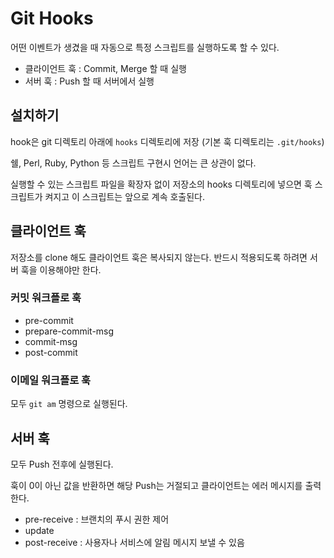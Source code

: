 # Git Hooks

어떤 이벤트가 생겼을 때 자동으로 특정 스크립트를 실행하도록 할 수 있다.

- 클라이언트 훅 : Commit, Merge 할 때 실행
- 서버 훅 : Push 할 때 서버에서 실행

## 설치하기

hook은 git 디렉토리 아래에 `hooks` 디렉토리에 저장 (기본 훅 디렉토리는 `.git/hooks`)

쉘, Perl, Ruby, Python 등 스크립트 구현시 언어는 큰 상관이 없다. 

실행할 수 있는 스크립트 파일을 확장자 없이 저장소의 hooks 디렉토리에 넣으면 훅 스크립트가 켜지고 이 스크립트는 앞으로 계속 호출된다.

## 클라이언트 훅

저장소를 clone 해도 클라이언트 훅은 복사되지 않는다. 반드시 적용되도록 하려면 서버 훅을 이용해야만 한다.

### 커밋 워크플로 훅
- pre-commit
- prepare-commit-msg
- commit-msg
- post-commit

### 이메일 워크플로 훅

모두 `git am` 명령으로 실행된다.

## 서버 훅

모두 Push 전후에 실행된다.

훅이 0이 아닌 값을 반환하면 해당 Push는 거절되고 클라이언트는 에러 메시지를 출력한다.

- pre-receive : 브랜치의 푸시 권한 제어
- update
- post-receive : 사용자나 서비스에 알림 메시지 보낼 수 있음
